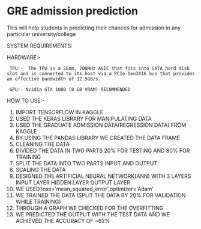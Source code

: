 # GRE admission prediction
 This will help students in predicting their chances for admission in any particular university/college


SYSTEM REQUIREMENTS:

  HARDWARE:- 
  
     TPU:-  The TPU is a 28nm, 700MHz ASIC that fits into SATA hard disk slot and is connected to its host via a PCIe Gen3X16 bus that provides an effective bandwidth of 12.5GB/s.

     GPU:- Nvidia GTX 1080 (8 GB VRAM) RECOMMENDED



HOW TO USE:-

1. IMPORT TENSORFLOW IN KAGGLE
2. USED THE KERAS LIBRARY FOR MANIPULATING DATA
3. USED THE GRADUATE ADMISSION DATA(REGRESSION DATA) FROM KAGGLE  
4. BY USING THE PANDAS LIBRARY WE CREATED THE DATA FRAME
5. CLEANING THE DATA
6. DIVIDED THE DATA IN TWO PARTS 20% FOR TESTING AND 80% FOR TRAINING
7. SPLIT THE DATA INTO TWO PARTS INPUT AND OUTPUT
8. SCALING THE DATA
9. DESIGNED THE ARTIFICIAL NEURAL NETWORK(ANN) WITH 3 LAYERS
        INPUT LAYER
        HIDDEN LAYER
        OUTPUT LAYER
10. WE USED loss='mean_squared_error',optimizer='Adam'
11. WE TRAINED THE DATA (SPLIT THE DATA BY 20% FOR VALIDATION WHILE TRAINING)
12. THROUGH A GRAPH WE CHECKED FOR THE OVERFITTING
13. WE PREDICTED THE OUTPUT WITH THE TEST DATA AND WE ACHIEVED THE ACCURACY OF ~82%

